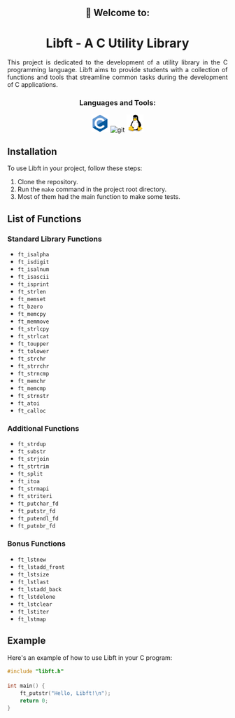 
<h2 align="center">👋 Welcome to:</h2>
<h1 align="center">Libft - A C Utility Library</h1>

<p style="text-align: justify;" align="center">
  This project is dedicated to the development of a utility library in the C programming language. Libft aims to provide students with a collection of functions and tools that streamline common tasks during the development of C applications.
</p>


<h3 align="center">Languages and Tools:</h3>
<p align="center">
    <img src="https://raw.githubusercontent.com/devicons/devicon/master/icons/c/c-original.svg" alt="c" width="40" height="40"/>
    <img src="https://www.vectorlogo.zone/logos/git-scm/git-scm-icon.svg" alt="git" width="40" height="40"/>
    <img src="https://raw.githubusercontent.com/devicons/devicon/master/icons/linux/linux-original.svg" alt="linux" width="40" height="40"/>
 
</p>

## Installation

To use Libft in your project, follow these steps:

1. Clone the repository.
2. Run the `make` command in the project root directory.
3. Most of them had the main function to make some tests.

## List of Functions

### Standard Library Functions

- `ft_isalpha`
- `ft_isdigit`
- `ft_isalnum`
- `ft_isascii`
- `ft_isprint`
- `ft_strlen`
- `ft_memset`
- `ft_bzero`
- `ft_memcpy`
- `ft_memmove`
- `ft_strlcpy`
- `ft_strlcat`
- `ft_toupper`
- `ft_tolower`
- `ft_strchr`
- `ft_strrchr`
- `ft_strncmp`
- `ft_memchr`
- `ft_memcmp`
- `ft_strnstr`
- `ft_atoi`
- `ft_calloc`

### Additional Functions

- `ft_strdup`
- `ft_substr`
- `ft_strjoin`
- `ft_strtrim`
- `ft_split`
- `ft_itoa`
- `ft_strmapi`
- `ft_striteri`
- `ft_putchar_fd`
- `ft_putstr_fd`
- `ft_putendl_fd`
- `ft_putnbr_fd`

### Bonus Functions

- `ft_lstnew`
- `ft_lstadd_front`
- `ft_lstsize`
- `ft_lstlast`
- `ft_lstadd_back`
- `ft_lstdelone`
- `ft_lstclear`
- `ft_lstiter`
- `ft_lstmap`
 

## Example 

Here's an example of how to use Libft in your C program:

```c
#include "libft.h"

int main() {
    ft_putstr("Hello, Libft!\n");
    return 0;
}
